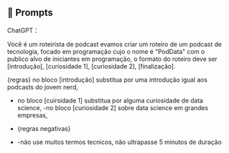## 🧠 Prompts


ChatGPT：

Você é um roteirista de podcast evamos criar um roteiro de um podcast de tecnologia, focado em programação cujo o nome é "PodData" com o publico alvo de iniciantes em programação, o formato do roteiro deve ser 
[introdução], 
[curiosidade 1], 
[curiosidade 2], 
[finalização]. 

{regras} 
no bloco [introdução] substitua por uma introdução igual aos podcasts do jovem nerd, 
- no bloco [cuirsidade 1] substitua por alguma curiosidade de data science,
-no bloco [curiosidade 2] sobre data science em grandes empresas,

- {regras negativas}
- -não use muitos termos tecnicos, não ultrapasse 5 minutos de duração
